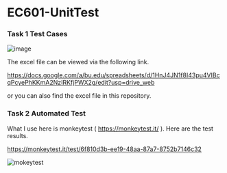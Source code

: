 # EC601-UnitTest

### Task 1  Test Cases

![image](https://user-images.githubusercontent.com/31711562/33574023-bb48d7ca-d905-11e7-9c70-fd3c102984d2.png)


The excel file can be viewed via the following link.

https://docs.google.com/a/bu.edu/spreadsheets/d/1HnJ4JN1f8I43pu4VIBcqPcyePhKKmA2NzIRKfjPWX2g/edit?usp=drive_web

or you can also find the excel file in this repository.


### Task 2  Automated Test

What I use here is monkeytest ( https://monkeytest.it/ ). Here are the test results.

https://monkeytest.it/test/6f810d3b-ee19-48aa-87a7-8752b7146c32

![mokeytest](https://user-images.githubusercontent.com/31711562/33574166-2c803fb4-d906-11e7-9517-2e8c662fe620.png)
